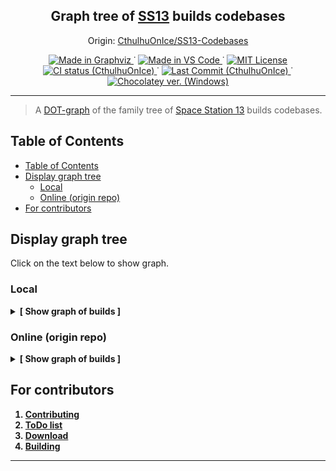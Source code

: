 
<p align="center">
	<h2 align="center">
		Graph tree of <a href="http://www.byond.com/games/Exadv1/SpaceStation13">SS13</a> builds codebases
	</h2>
	<p align="center">
		Origin:
		<a href="https://github.com/CthulhuOnIce/SS13-Codebases">
			CthulhuOnIce/SS13-Codebases
		</a>
	</p>
</p>

<p align="center">
	<!--
		Static Badges
	-->
	<a href="https://graphviz.org/">
		<img alt="Made in Graphviz"
		src="./.github/static/Made_in-Graphviz-30638e.svg"/>
	</a>˙
	<a href="https://code.visualstudio.com/">
		<img alt="Made in VS Code"
		src="./.github/static/Made_in-VS_Code-1f425f.svg"/>
	</a>˙
	<a href="https://opensource.org/licenses/MIT">
		<img alt="MIT License"
		src="./.github/static/License-MIT-yellow.svg"/>
	</a>
	<br>
	<!--
		Dinamic Badges
	-->
	<a href="https://github.com/CthulhuOnIce/SS13-Codebases/actions/workflows/main.yml">
		<img alt="CI status (CthulhuOnIce)"
		src="https://github.com/CthulhuOnIce/SS13-Codebases/actions/workflows/main.yml/badge.svg"/>
	</a>˙
	<a href="https://github.com/CthulhuOnIce/SS13-Codebases/commits/">
		<img alt="Last Commit (CthulhuOnIce)"
		src="https://img.shields.io/github/last-commit/CthulhuOnIce/SS13-Codebases"/>
	</a>˙
	<a href="https://community.chocolatey.org/packages/Graphviz">
		<img alt="Chocolatey ver. (Windows)"
		src="https://img.shields.io/chocolatey/v/graphviz">
	</a>
</p>

---

> A [DOT-graph](https://en.wikipedia.org/wiki/DOT_(graph_description_language)) of the family tree of [Space Station 13](http://www.byond.com/games/Exadv1/SpaceStation13) builds codebases.

## Table of Contents

- [Table of Contents](#table-of-contents)
- [Display graph tree](#display-graph-tree)
	- [Local](#local)
	- [Online (origin repo)](#online-origin-repo)
- [For contributors](#for-contributors)

## Display graph tree

Click on the text below to show graph.

### Local

<details>
	<summary><b>[ Show graph of builds ]</b></summary>
	<a href="./out/tree.svg?sanitize=true">
		<img alt="Graphviz graph (local)" src="./out/tree.svg?sanitize=true">
	</a>
	<b>Compiled: July 07, 2021 - 09:34PM (ÜTC +03)</b>
	<br/>
	(or check auto-generated datetime <a href="./out/compile_datetime.txt/">here</a>)
</details>

### Online (origin repo)

<details>
	<summary><b>[ Show graph of builds ]</b></summary>
	<a href="https://github.com/CthulhuOnIce/SS13-Codebases/blob/master/out/tree.svg?sanitize=true">
		<img alt="Graphviz graph (online)" src="./out/tree.svg?sanitize=true">
	</a>
	<b>Check auto-generated datetime <a href="https://github.com/CthulhuOnIce/SS13-Codebases/blob/master/out/compile_datetime.txt?sanitize=true">here</a>
</details>

## For contributors

 1. [Contributing](./.github/CONTRIBUTING.md)
 1. [ToDo list](./.github/TODO.md)
 1. [Download](./.github/DOWNLOAD.md)
 1. [Building](./.github/BUILDING.md)

---
